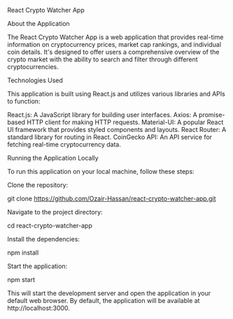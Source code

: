 React Crypto Watcher App


About the Application

The React Crypto Watcher App is a web application that provides real-time information on cryptocurrency prices, market cap rankings, and individual coin details. It's designed to offer users a comprehensive overview of the crypto market with the ability to search and filter through different cryptocurrencies.

Technologies Used

This application is built using React.js and utilizes various libraries and APIs to function:

React.js: A JavaScript library for building user interfaces.
Axios: A promise-based HTTP client for making HTTP requests.
Material-UI: A popular React UI framework that provides styled components and layouts.
React Router: A standard library for routing in React.
CoinGecko API: An API service for fetching real-time cryptocurrency data.

Running the Application Locally

To run this application on your local machine, follow these steps:

Clone the repository:

git clone https://github.com/Ozair-Hassan/react-crypto-watcher-app.git

Navigate to the project directory:

cd react-crypto-watcher-app

Install the dependencies:

npm install

Start the application:

npm start


This will start the development server and open the application in your default web browser. By default, the application will be available at http://localhost:3000.
